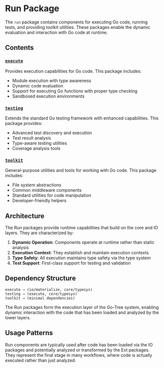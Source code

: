 # Run Package

The `run` package contains components for executing Go code, running tests, and providing toolkit utilities. These packages enable the dynamic evaluation and interaction with Go code at runtime.

## Contents

### [`execute`](./execute)
Provides execution capabilities for Go code. This package includes:
- Module execution with type awareness
- Dynamic code evaluation
- Support for executing Go functions with proper type checking
- Sandboxed execution environments

### [`testing`](./testing)
Extends the standard Go testing framework with enhanced capabilities. This package provides:
- Advanced test discovery and execution
- Test result analysis
- Type-aware testing utilities
- Coverage analysis tools

### [`toolkit`](./toolkit)
General-purpose utilities and tools for working with Go code. This package includes:
- File system abstractions
- Common middleware components
- Standard utilities for code manipulation
- Developer-friendly helpers

## Architecture

The Run packages provide runtime capabilities that build on the core and IO layers. They are characterized by:

1. **Dynamic Operation**: Components operate at runtime rather than static analysis
2. **Execution Context**: They establish and maintain execution contexts
3. **Type Safety**: All execution maintains type safety via the type system
4. **Test Support**: First-class support for testing and validation

## Dependency Structure

```
execute → (io/materialize, core/typesys)
testing → (execute, core/typesys)
toolkit → (minimal dependencies)
```

The Run packages form the execution layer of the Go-Tree system, enabling dynamic interaction with the code that has been loaded and analyzed by the lower layers.

## Usage Patterns

Run components are typically used after code has been loaded via the IO packages and potentially analyzed or transformed by the Ext packages. They represent the final stage in many workflows, where code is actually executed rather than just analyzed. 
